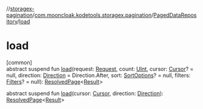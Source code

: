 //[storagex-pagination](../../../index.md)/[com.mooncloak.kodetools.storagex.pagination](../index.md)/[PagedDataRepository](index.md)/[load](load.md)

# load

[common]\
abstract suspend fun [load](load.md)(request: [Request](index.md), count: [UInt](https://kotlinlang.org/api/latest/jvm/stdlib/kotlin/-u-int/index.html), cursor: [Cursor](../-cursor/index.md)? = null, direction: [Direction](../-direction/index.md) = Direction.After, sort: [SortOptions](../-sort-options/index.md)? = null, filters: [Filters](index.md)? = null): [ResolvedPage](../-resolved-page/index.md)&lt;[Result](index.md)&gt;

abstract suspend fun [load](load.md)(cursor: [Cursor](../-cursor/index.md), direction: [Direction](../-direction/index.md)): [ResolvedPage](../-resolved-page/index.md)&lt;[Result](index.md)&gt;
